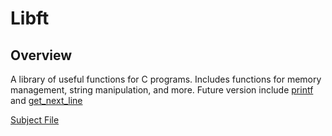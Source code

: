 # Libft

## Overview

A library of useful functions for C programs. Includes functions for memory management, string manipulation, and more.
Future version include [printf](../ft_printf/) and [get_next_line](../get_next_line/)

[Subject File](../.misc/Subjects/Libft.subject.pdf)
